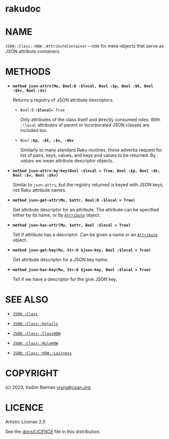 # rakudoc

# NAME

`JSON::Class::HOW::AttributeContainer` – role for meta-objects that serve as JSON attribute containers

# METHODS

  - **`method json-attrs(Mu, Bool:D :$local, Bool :$p, Bool :$k, Bool :$kv, Bool :$v)`**
    
    Returns a registry of JSON attribute descriptors.
    
      - `Bool:D` **`:$local`**`= True`
        
        Only attributes of the class itself and directly consumed roles. With `:!local` attributes of parent or incorporated JSON classes are included too.
    
      - `Bool` **`:$p, :$k, :$v, :$kv`**
        
        Similarly to many standard Raku routines, these adverbs request for list of pairs, keys, values, and keys and values to be returned. By *values* we mean attribute descriptor objects.

  - **`method json-attrs-by-key(Bool :$local = True, Bool :$p, Bool :$k, Bool :$v, Bool :$kv)`**
    
    Similar to `json-attrs`, but the registry returned is keyed with JSON keys, not Raku attribute names.

  - **`method json-get-attr(Mu, $attr, Bool:D :$local = True)`**
    
    Get attribute descriptor for an attribute. The attribute can be specified either by its name, or by [`Attribute`](https://docs.raku.org/type/Attribute) object.

  - **`method json-has-attr(Mu, $attr, Bool :$local = True)`**
    
    Tell if attribute has a descriptor. Can be given a name or an [`Attribute`](https://docs.raku.org/type/Attribute) object.

  - **`method json-get-key(Mu, Str:D $json-key, Bool :$local = True)`**
    
    Get attribute descriptor for a JSON key name.

  - **`method json-has-key(Mu, Str:D $json-key, Bool :$local = True)`**
    
    Tell if we have a descriptor for the give JSON key.

# SEE ALSO

  - [`JSON::Class`](../../Class.md)

  - [`JSON::Class::Details`](../Details.md)

  - [`JSON::Class::ClassHOW`](../ClassHOW.md)

  - [`JSON::Class::RoleHOW`](../RoleHOW.md)

  - [`JSON::Class::HOW::Laziness`](Laziness.md)

# COPYRIGHT

(c) 2023, Vadim Belman <vrurg@cpan.org>

# LICENCE

Artistic License 2.0

See the [*docs/LICENCE*](../../../../LICENCE) file in this distribution.
